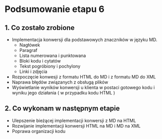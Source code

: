 # Podsumowanie etapu 6
## 1. Co zostało zrobione

* Implementacja konwersji dla podstawowych znaczników w języku MD.
    * Nagłówek
    * Paragraf
    * Lista numerowana i punktowana
    * Bloki kodu i cytatów
    * Tekst pogróbiony i pochylony
    * Linki i zdjęcia
* Rozpoczęcie konwesji z formatu HTML do MD i z formatu MD do XML
* Naprawa błędów związanych z obsługą plików
* Wyświetlanie wyników konwersji u klienta w postaci gotowego kodu i wyniku jego działania ( w przypadku kodu HTML )

## 2. Co wykonam w następnym etapie
* Ulepszenie bieżącej implementacji konwersji z MD na HTML
* Rozwijanie implementacji konwersji HTML na MD i MD na XML
* Poprawa organizacji kodu